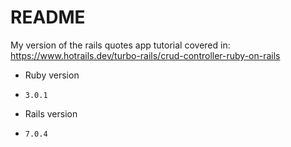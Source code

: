 # README

My version of the rails quotes app tutorial covered in: https://www.hotrails.dev/turbo-rails/crud-controller-ruby-on-rails

* Ruby version
- `3.0.1`

* Rails version
- `7.0.4`
